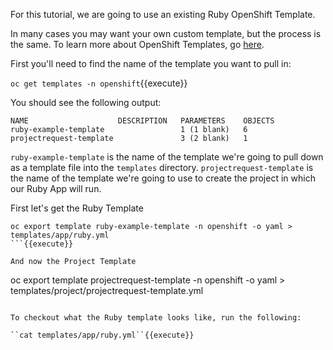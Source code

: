 For this tutorial, we are going to use an existing Ruby OpenShift Template. 

In many cases you may want your own custom template, but the process is the same. To learn more about OpenShift Templates, go [here](https://docs.openshift.com/container-platform/3.10/dev_guide/templates.html).

First you'll need to find the name of the template you want to pull in:

``oc get templates -n openshift``{{execute}}

You should see the following output:
```
NAME                    DESCRIPTION   PARAMETERS    OBJECTS
ruby-example-template                 1 (1 blank)   6
projectrequest-template               3 (2 blank)   1
```

`ruby-example-template` is the name of the template we're going to pull down as a template file into the `templates` directory.
`projectrequest-template` is the name of the template we're going to use to create the project in which our Ruby App will run.

First let's get the Ruby Template
```
oc export template ruby-example-template -n openshift -o yaml > templates/app/ruby.yml
```{{execute}}

And now the Project Template
```
oc export template projectrequest-template -n openshift -o yaml > templates/project/projectrequest-template.yml
```{{execute}}

To checkout what the Ruby template looks like, run the following:

``cat templates/app/ruby.yml``{{execute}}
